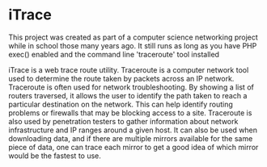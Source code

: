 iTrace
======

This project was created as part of a computer science networking project while in school those many years ago. It still runs as long as you have PHP exec() enabled and the command line 'traceroute' tool installed

iTrace is a web trace route utility. Traceroute is a computer network tool used to determine the route taken by packets across an IP network. Traceroute is often used for network troubleshooting. By showing a list of routers traversed, it allows the user to identify the path taken to reach a particular destination on the network. This can help identify routing problems or firewalls that may be blocking access to a site. Traceroute is also used by penetration testers to gather information about network infrastructure and IP ranges around a given host. It can also be used when downloading data, and if there are multiple mirrors available for the same piece of data, one can trace each mirror to get a good idea of which mirror would be the fastest to use.